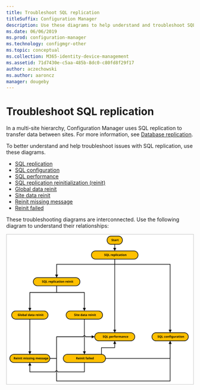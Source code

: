 ```yaml
---
title: Troubleshoot SQL replication
titleSuffix: Configuration Manager
description: Use these diagrams to help understand and troubleshoot SQL replication between Configuration Manager sites
ms.date: 06/06/2019
ms.prod: configuration-manager
ms.technology: configmgr-other
ms.topic: conceptual
ms.collection: M365-identity-device-management
ms.assetid: 71d7430e-c5aa-485b-8dc0-c80fd8f29f17
author: aczechowski
ms.author: aaroncz
manager: dougeby
---
```


# Troubleshoot SQL replication

In a multi-site hierarchy, Configuration Manager uses SQL replication to transfer data between sites. For more information, see [Database replication](/sccm/core/plan-design/hierarchy/database-replication).

To better understand and help troubleshoot issues with SQL replication, use these diagrams.

- [SQL replication](/sccm/core/servers/manage/replication/sql-replication)
- [SQL configuration](/sccm/core/servers/manage/replication/sql-configuration)
- [SQL performance](/sccm/core/servers/manage/replication/sql-performance)
- [SQL replication reinitialization (reinit)](/sccm/core/servers/manage/replication/sql-replication-reinit)
- [Global data reinit](/sccm/core/servers/manage/replication/global-data-reinit)
- [Site data reinit](/sccm/core/servers/manage/replication/site-data-reinit)
- [Reinit missing message](/sccm/core/servers/manage/replication/reinit-missing-message)
- [Reinit failed](/sccm/core/servers/manage/replication/reinit-failed)

These troubleshooting diagrams are interconnected. Use the following diagram to understand their relationships:

![Overview diagram of process for troubleshooting SQL replication](media/overview.svg)
